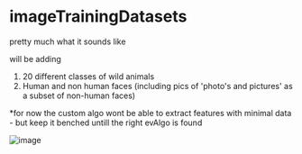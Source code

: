 # imageTrainingDatasets
pretty much what it sounds like


will be adding 
1. 20 different classes of wild animals
2. Human and non human faces (including pics of 'photo's and pictures' as a subset of non-human faces)


*for now the custom algo wont be able to extract features with minimal data - but keep it benched untill the right evAlgo is found

![image](https://github.com/user-attachments/assets/62fc4860-f224-4a96-b70e-385ab707813f)
